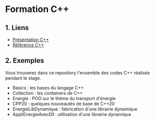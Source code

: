 # Formation C++

## 1. Liens

- [Présentation C++](https://docs.google.com/presentation/d/1VWhmtEHgG5kdJGh8SX2lZchNpc8-oYxJ_APsB8zt7YY/edit?usp=sharing)
- [Référence C++](https://en.cppreference.com/w/)

## 2. Exemples

Vous trouverez dans ce repository l'ensemble des codes C++ réalisés pendant le stage.

- Basics : les bases du langage C++
- Collection : les containers de C++
- Energie : POO sur le thème du transport d'énergie
- CPP20 : quelques nouveautés de base de C++20
- EnergieLibDynamique : fabrication d'une librairie dynamique
- AppliEnergieAvecDll : utilisation d'une librairie dynamique

